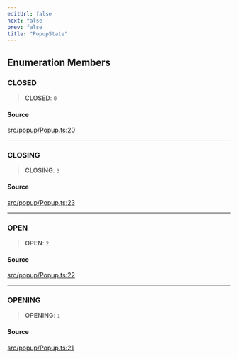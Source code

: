```yaml
---
editUrl: false
next: false
prev: false
title: "PopupState"
---
```


## Enumeration Members

### CLOSED

> **CLOSED**: `0`

#### Source

[src/popup/Popup.ts:20](https://github.com/relishinc/dill-pixel/blob/543438455c9a47928084300159416186c2aa1095/src/popup/Popup.ts#L20)

***

### CLOSING

> **CLOSING**: `3`

#### Source

[src/popup/Popup.ts:23](https://github.com/relishinc/dill-pixel/blob/543438455c9a47928084300159416186c2aa1095/src/popup/Popup.ts#L23)

***

### OPEN

> **OPEN**: `2`

#### Source

[src/popup/Popup.ts:22](https://github.com/relishinc/dill-pixel/blob/543438455c9a47928084300159416186c2aa1095/src/popup/Popup.ts#L22)

***

### OPENING

> **OPENING**: `1`

#### Source

[src/popup/Popup.ts:21](https://github.com/relishinc/dill-pixel/blob/543438455c9a47928084300159416186c2aa1095/src/popup/Popup.ts#L21)
